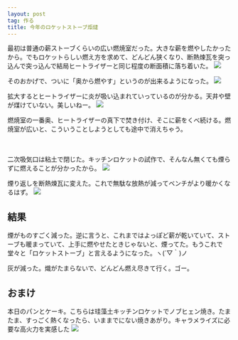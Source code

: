 ```yaml
---
layout: post
tag: 作る
title: 今年のロケットストーブ炬燵
---
```


最初は普通の薪ストーブくらいの広い燃焼室だった。大きな薪を燃やしたかったから。でもロケットらしい燃え方を求めて、どんどん狭くなり、断熱煉瓦を突っ込んで突っ込んで結局ヒートライザーと同じ程度の断面積に落ち着いた。
![](https://c2.staticflickr.com/6/5693/22682821188_077b377308.jpg)


そのおかげで、ついに「奥から燃やす」というのが出来るようになった。
![](https://c1.staticflickr.com/1/590/22718681819_ff8ae5fc1e.jpg)


拡大するとヒートライザーに炎が吸い込まれていっているのが分かる。天井や壁が煤けていない。美しいねー。
![](https://c1.staticflickr.com/1/691/22489737813_d478d8f097.jpg)

燃焼室の一番奥、ヒートライザーの真下で焚き付け、そこに薪をくべ続ける。燃焼室が広いと、こういうことしようとしても途中で消えちゃう。

　

二次吸気口は粘土で閉じた。キッチンロケットの試作で、そんなん無くても煙らずに燃えることが分かったから。
![](https://c2.staticflickr.com/6/5797/22157093199_4593a60352.jpg)

煙り返しを断熱煉瓦に変えた。これで無駄な放熱が減ってベンチがより暖かくなるはず。
![](https://c1.staticflickr.com/1/599/22155849700_ff4e8a8b35.jpg)


## 結果

煙がものすごく減った。逆に言うと、これまではよっぽど薪が乾いていて、ストーブも暖まっていて、上手に燃やせたときじゃないと、煙ってた。もうこれで堂々と「ロケットストーブ」と言えるようになった。ヽ(´▽｀)ノ

灰が減った。熾がたまらないで、どんどん燃え尽きて行く。ゴー。




## おまけ

本日のパンとケーキ。こちらは珪藻土キッチンロケットでノブヒェン焼き。たまたま、すっごく熱くなったら、いままでにない焼きあがり。キャラメライズに必要な高火力を実感した
![](https://c2.staticflickr.com/6/5762/22695528717_7bd0552f19.jpg)
